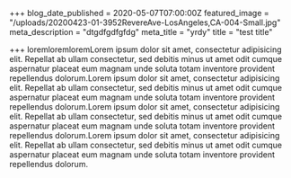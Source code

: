 +++
blog_date_published = 2020-05-07T07:00:00Z
featured_image = "/uploads/20200423-01-3952RevereAve-LosAngeles,CA-004-Small.jpg"
meta_description = "dtgdfgdfgfdg"
meta_title = "yrdy"
title = "test title"

+++
loremloremloremLorem ipsum dolor sit amet, consectetur adipisicing elit. Repellat ab ullam consectetur, sed debitis minus ut amet odit cumque aspernatur placeat eum magnam unde soluta totam inventore provident repellendus dolorum.Lorem ipsum dolor sit amet, consectetur adipisicing elit. Repellat ab ullam consectetur, sed debitis minus ut amet odit cumque aspernatur placeat eum magnam unde soluta totam inventore provident repellendus dolorum.Lorem ipsum dolor sit amet, consectetur adipisicing elit. Repellat ab ullam consectetur, sed debitis minus ut amet odit cumque aspernatur placeat eum magnam unde soluta totam inventore provident repellendus dolorum.Lorem ipsum dolor sit amet, consectetur adipisicing elit. Repellat ab ullam consectetur, sed debitis minus ut amet odit cumque aspernatur placeat eum magnam unde soluta totam inventore provident repellendus dolorum.